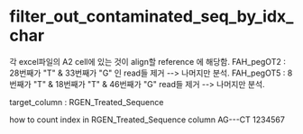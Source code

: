 # filter_out_contaminated_seq_by_idx_char



각 excel파일의 A2 cell에 있는 것이 align할 reference 에 해당함.
FAH_pegOT2 : 28번째가 "T" & 33번째가 "G" 인 read들 제거 --> 나머지만 분석.
FAH_pegOT5 : 8번째가 "T" & 18번째가 "T" & 46번째가 "G" read들 제거 --> 나머지만 분석.

target_column : RGEN_Treated_Sequence 

how to count index in RGEN_Treated_Sequence column
AG---CT
1234567